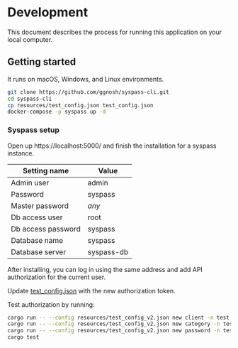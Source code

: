 # Development

This document describes the process for running this application on your local computer.

## Getting started

It runs on macOS, Windows, and Linux environments.

```sh
git clone https://github.com/ggnosh/syspass-cli.git
cd syspass-cli
cp resources/test_config.json test_config.json
docker-compose -p syspass up -d
```

### Syspass setup

Open up https://localhost:5000/ and finish the installation for a syspass instance.

| Setting name       | Value      |
|--------------------|------------|
| Admin user         | admin      |
| Password           | syspass    |
| Master password    | *any*      |
| Db access user     | root       |
| Db access password | syspass    |
| Database name      | syspass    |
| Database server    | syspass-db |

After installing, you can log in using the same address and add API authorization for the current user.

Update [test_config.json](test_config.json) with the new authorization token.

Test authorization by running:
```sh
cargo run -- --config resources/test_config_v2.json new client -n test -e notes
cargo run -- --config resources/test_config_v2.json new category -n test -e notes
cargo run -- --config resources/test_config_v2.json new password -n test -u example.org -l test -o nothing -i 1 -a 1 -p password
cargo test
```
